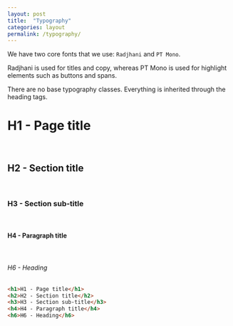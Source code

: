 ```yaml
---
layout: post
title:  "Typography"
categories: layout
permalink: /typography/
---
```


We have two core fonts that we use: `Radjhani` and `PT Mono`.

Radjhani is used for titles and copy, whereas PT Mono is used for highlight elements such as buttons and spans.

There are no base typography classes. Everything is inherited through the heading tags.

<div class="pattern">
  <h1>H1 - Page title</h1>
  <br>
  <h2>H2 - Section title</h2>
  <br>
  <h3>H3 - Section sub-title</h3>
  <br>
  <h4>H4 - Paragraph title</h4>
  <br>
  <h6>H6 - Heading</h6>
</div>

``` html
<h1>H1 - Page title</h1>
<h2>H2 - Section title</h2>
<h3>H3 - Section sub-title</h3>
<h4>H4 - Paragraph title</h4>
<h6>H6 - Heading</h6>
```